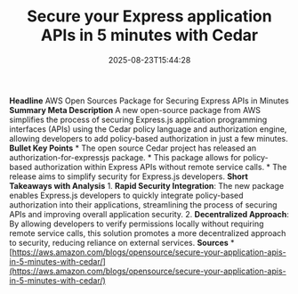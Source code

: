 ﻿---
title: "Secure your Express application APIs in 5 minutes with Cedar"
date: "2025-08-23T15:44:28"
category: "Markets"
summary: ""
slug: "secure your express application apis in 5 minutes with cedar"
source_urls:
  - "https://aws.amazon.com/blogs/opensource/secure-your-application-apis-in-5-minutes-with-cedar/"
seo:
  title: "Secure your Express application APIs in 5 minutes with Cedar | Hash n Hedge"
  description: ""
  keywords: ["news", "markets", "brief"]
---
**Headline** AWS Open Sources Package for Securing Express APIs in Minutes  **Summary Meta Description** A new open-source package from AWS simplifies the process of securing Express.js application programming interfaces (APIs) using the Cedar policy language and authorization engine, allowing developers to add policy-based authorization in just a few minutes.  **Bullet Key Points**  * The open source Cedar project has released an authorization-for-expressjs package. * This package allows for policy-based authorization within Express APIs without remote service calls. * The release aims to simplify security for Express.js developers.  **Short Takeaways with Analysis**  1. **Rapid Security Integration**: The new package enables Express.js developers to quickly integrate policy-based authorization into their applications, streamlining the process of securing APIs and improving overall application security. 2. **Decentralized Approach**: By allowing developers to verify permissions locally without requiring remote service calls, this solution promotes a more decentralized approach to security, reducing reliance on external services.  **Sources** * [https://aws.amazon.com/blogs/opensource/secure-your-application-apis-in-5-minutes-with-cedar/](https://aws.amazon.com/blogs/opensource/secure-your-application-apis-in-5-minutes-with-cedar/) 
